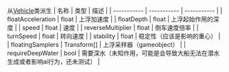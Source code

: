从[Vehicle](/Documents/Components/Vehicle/Vehicle.md)类派生
| 名称 | 类型 | 描述 |
| ----------- | ----------- | ----------- |
| floatAcceleration | float | 上浮加速度 |
| floatDepth | float | 上浮起始作用的深度 |
| speed | float | 速度 |
| reverseMultiplier | float | 倒车速度倍率 |
| turnSpeed | float | 转向速度 |
| stability | float | 稳定性（应该是影响的重心） |
| floatingSamplers | Transform[] | 上浮采样器（gameobject） |
| requireDeepWater | bool | 需要深水（未知作用，可能是会导致大船无法在潜水生成或者影响ai行为，还未测试） |
